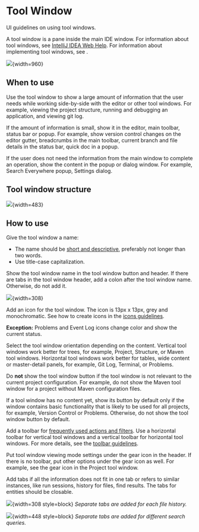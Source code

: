 <!-- Copyright 2000-2024 JetBrains s.r.o. and contributors. Use of this source code is governed by the Apache 2.0 license. -->

# Tool Window

<link-summary>UI guidelines on using tool windows.</link-summary>

A tool window is a pane inside the main IDE window. For information about tool windows, see [IntelliJ IDEA Web Help](https://www.jetbrains.com/help/idea/tool-windows.html). For information about implementing tool windows, see [](tool_windows.md).

![](tool_window_example.png){width=960}


## When to use

Use the tool window to show a large amount of information that the user needs while working side-by-side with the editor or other tool windows. For example, viewing the project structure, running and debugging an application, and viewing git log.

If the amount of information is small, show it in the editor, main toolbar, status bar or popup. For example, show version control changes on the editor gutter, breadcrumbs in the main toolbar, current branch and file details in the status bar, quick doc in a popup.

If the user does not need the information from the main window to complete an operation, show the content in the popup or dialog window. For example, Search Everywhere popup, Settings dialog.


## Tool window structure

![](tool_window_structure.png){width=483}


## How to use

Give the tool window a name:
* The name should be [short and descriptive](writing_short.md), preferably not longer than two words.
* Use title-case capitalization.

Show the tool window name in the tool window button and header. If there are tabs in the tool window header, add a colon after the tool window name. Otherwise, do not add it.

![](pull_requests.png){width=308}

Add an icon for the tool window. The icon is 13px x 13px, grey and monochromatic. See how to create icons in the [icons guidelines](icons_style.md).

**Exception:** <control>Problems</control> and <control>Event Log</control> icons change color and show the current status.

Select the tool window orientation depending on the content. Vertical tool windows work better for trees, for example, Project, Structure, or Maven tool windows. Horizontal tool windows work better for tables, wide content or master-detail panels, for example, Git Log, Terminal, or Problems.

Do **not** show the tool window button if the tool window is not relevant to the current project configuration. For example, do not show the Maven tool window for a project without Maven configuration files.

If a tool window has no content yet, show its button by default only if the window contains basic functionality that is likely to be used for all projects, for example, Version Control or Problems. Otherwise, do not show the tool window button by default.

Add a toolbar for [frequently used actions and filters](toolbar.md#what-items-to-add-on-toolbar). Use a horizontal toolbar for vertical tool windows and a vertical toolbar for horizontal tool windows. For more details, see the [toolbar guidelines](toolbar.md).

Put tool window viewing mode settings under the gear icon in the header. If there is no toolbar, put other options under the gear icon as well. For example, see the gear icon in the Project tool window.

Add tabs if all the information does not fit in one tab or refers to similar instances, like run sessions, history for files, find results. The tabs for entities should be closable.

![](git.png){width=308 style=block}
*Separate tabs are added for each file history.*

![](find.png){width=448 style=block}
*Separate tabs are added for different search queries.*

